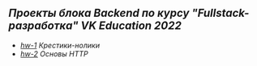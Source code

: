 ## *Проекты блока Backend по курсу "Fullstack-разработка" VK Education 2022*
- [*hw-1*](https://github.com/ISkalchenkov/2022-2-VK-EDU-FS-Backend-I-Skalchenkov/tree/master/hw-1) *Крестики-нолики*
- [*hw-2*](https://github.com/ISkalchenkov/2022-2-VK-EDU-FS-Backend-I-Skalchenkov/tree/master/hw-2) *Основы HTTP*